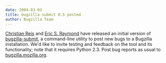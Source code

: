 ```yaml
---
date: 2004-03-03
title: bugzilla-submit 0.5 posted
author: Bugzilla Team
---
```


[Christian Reis](http://www.async.com.br/~kiko/) and [Eric S. Raymond](http://www.catb.org/~esr/) have released an initial version of [bugzilla-submit](/download/#utils), a command-line utility to post new bugs to a Bugzilla installation. We'd like to invite testing and feedback on the tool and its functionality; note that it requires Python 2.3\. Post bug reports as usual to [bugzilla.mozilla.org](https://bugzilla.mozilla.org/).

